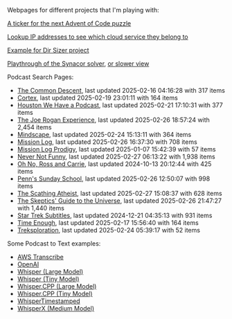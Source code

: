 Webpages for different projects that I'm playing with:

[A ticker for the next Advent of Code puzzle](https://seligman.github.io/aoc_ticker.html)

[Lookup IP addresses to see which cloud service they belong to](https://seligman.github.io/cloud-ips/index.html)

[Example for Dir Sizer project](https://seligman.github.io/dir_sizer/cost_example.html)

[Playthrough of the Synacor solver](https://seligman.github.io/synacor/run_script_speed.html), [or slower view](https://seligman.github.io/synacor/run_script.html)

Podcast Search Pages:
<!-- Podcasts Start -->
* [The Common Descent](https://seligman.github.io/podcasts/common_descent/common_descent.html), last updated 2025-02-16 04:16:28 with 317 items
* [Cortex](https://seligman.github.io/podcasts/cortex_pod/cortex_pod.html), last updated 2025-02-19 23:01:11 with 164 items
* [Houston We Have a Podcast](https://seligman.github.io/podcasts/houston_we_have_a_podcast/houston_we_have_a_podcast.html), last updated 2025-02-21 17:10:31 with 377 items
* [The Joe Rogan Experience](https://seligman.github.io/podcasts/jre/jre.html), last updated 2025-02-26 18:57:24 with 2,454 items
* [Mindscape](https://seligman.github.io/podcasts/mindscape/mindscape.html), last updated 2025-02-24 15:13:11 with 364 items
* [Mission Log](https://seligman.github.io/podcasts/mission_log/mission_log.html), last updated 2025-02-26 16:37:30 with 708 items
* [Mission Log Prodigy](https://seligman.github.io/podcasts/ml_prodigy/ml_prodigy.html), last updated 2025-01-07 15:42:39 with 57 items
* [Never Not Funny](https://seligman.github.io/podcasts/nevernotfunny/nevernotfunny.html), last updated 2025-02-27 06:13:22 with 1,938 items
* [Oh No, Ross and Carrie](https://seligman.github.io/podcasts/oh_no/oh_no.html), last updated 2024-10-13 20:12:44 with 425 items
* [Penn's Sunday School](https://seligman.github.io/podcasts/penn_sunday_school/penn_sunday_school.html), last updated 2025-02-26 12:50:07 with 998 items
* [The Scathing Atheist](https://seligman.github.io/podcasts/scathing/scathing.html), last updated 2025-02-27 15:08:37 with 628 items
* [The Skeptics' Guide to the Universe](https://seligman.github.io/podcasts/sgu/sgu.html), last updated 2025-02-26 21:47:27 with 1,440 items
* [Star Trek Subtitles](https://seligman.github.io/star_trek_subtitles/star_trek_subtitles.html), last updated 2024-12-21 04:35:13 with 931 items
* [Time Enough](https://seligman.github.io/podcasts/time_enough/time_enough.html), last updated 2025-02-17 15:56:40 with 164 items
* [Treksploration](https://seligman.github.io/podcasts/treksploration/treksploration.html), last updated 2025-02-24 05:39:17 with 52 items
<!-- Podcasts End -->

Some Podcast to Text examples:
* [AWS Transcribe](https://seligman.github.io/podcast_to_text/Example-Results-AWS-Transcribe.html)
* [OpenAI](https://seligman.github.io/podcast_to_text/Example-Results-OpenAI.html)
* [Whisper (Large Model)](https://seligman.github.io/podcast_to_text/Example-Results-Whisper-Large.html)
* [Whisper (Tiny Model)](https://seligman.github.io/podcast_to_text/Example-Results-Whisper-Tiny.html)
* [Whisper.CPP (Large Model)](https://seligman.github.io/podcast_to_text/Example-Results-Whisper_CPP-Large.html)
* [Whisper.CPP (Tiny Model)](https://seligman.github.io/podcast_to_text/Example-Results-Whisper_CPP-Tiny.html)
* [WhisperTimestamped](https://seligman.github.io/podcast_to_text/Example-Results-WhisperTimestamped-Medium.html)
* [WhisperX (Medium Model)](https://seligman.github.io/podcast_to_text/Example-Results-WhisperX-Medium.html)
